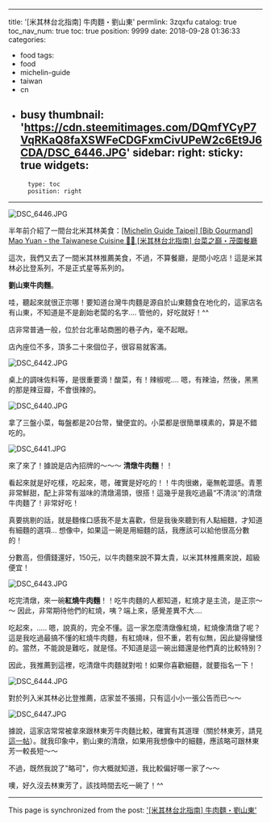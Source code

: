 
---
title: '[米其林台北指南] 牛肉麵・劉山東'
permlink: 3zqxfu
catalog: true
toc_nav_num: true
toc: true
position: 9999
date: 2018-09-28 01:36:33
categories:
- food
tags:
- food
- michelin-guide
- taiwan
- cn
- busy
thumbnail: 'https://cdn.steemitimages.com/DQmfYCyP7VqRKaQ8faXSWFeCDGFxmCivUPeW2c6Et9J6CDA/DSC_6446.JPG'
sidebar:
    right:
        sticky: true
widgets:
    -
        type: toc
        position: right
---


![DSC_6446.JPG](https://cdn.steemitimages.com/DQmfYCyP7VqRKaQ8faXSWFeCDGFxmCivUPeW2c6Et9J6CDA/DSC_6446.JPG)

半年前介紹了一間台北米其林美食：[[Michelin Guide Taipei] [Bib Gourmand] Mao Yuan - the Taiwanese Cuisine 🍴🍷 [米其林台北指南] 台菜之巔・茂園餐廳](https://steemit.com/cuisine/@deanliu/michelin-guide-taipei-bib-gourmand-mao-yuan-the-taiwanese-cuisine)

這次，我們又去了一間米其林推薦美食，不過，不算餐廳，是間小吃店！這是米其林必比登系列，不是正式星等系列的。

**劉山東牛肉麵**。

哇，聽起來就很正宗哪！要知道台灣牛肉麵是源自於山東麵食在地化的，這家店名有山東，不知道是不是創始老闆的名字.... 管他的，好吃就好！^^

店非常普通一般，位於台北車站商圈的巷子內，毫不起眼。

店內座位不多，頂多二十來個位子，很容易就客滿。

![DSC_6442.JPG](https://cdn.steemitimages.com/DQmeSY5y3quA7hKUtK8grqYBSrMEM4XTnudRmkU7VjYZCtE/DSC_6442.JPG)

桌上的調味佐料等，是很重要滴！酸菜，有！辣椒呢.... 嗯，有辣油，然後，黑黑的那是辣豆瓣，不會很辣的。

![DSC_6440.JPG](https://cdn.steemitimages.com/DQmb19ndS25H2PdWWGTRNFtjraFu6PaMVUgMe9CQ5vBhTRg/DSC_6440.JPG)

拿了三盤小菜，每盤都是20台幣，蠻便宜的。小菜都是很簡單樸素的，算是不錯吃的。

![DSC_6441.JPG](https://cdn.steemitimages.com/DQmXkXDUtPGBv2sJxM9CNjS6MEtR2HjNkE8XhuZfYpT4Dea/DSC_6441.JPG)

來了來了！據說是店內招牌的～～～  **清燉牛肉麵**！！

看起來就是好吃樣，吃起來，嗯，確實是好吃的！！牛肉很嫩，毫無乾澀感。青蔥非常鮮甜，配上非常有滋味的清燉湯頭，很搭！這幾乎是我吃過最“不清淡“的清燉牛肉麵了！非常好吃！

真要挑剔的話，就是麵條口感我不是太喜歡，但是我後來聽到有人點細麵，才知道有細麵的選項... 想像中，如果這一碗是用細麵的話，我應該可以給他很高分數的！

分數高，但價錢還好，150元，以牛肉麵來說不算太貴，以米其林推薦來說，超級便宜！

![DSC_6443.JPG](https://cdn.steemitimages.com/DQmaurvMWBtp4CcGCn4MHR5aMYGnm3xczjVjyptzGbyXXEn/DSC_6443.JPG)

吃完清燉，來一碗**紅燒牛肉麵**！！吃牛肉麵的人都知道，紅燒才是主流，是正宗～～ 因此，非常期待他們的紅燒，咦？端上來，感覺差異不大....

吃起來，..... 嗯，說真的，完全不懂。這一家怎麼清燉像紅燒，紅燒像清燉了呢？這是我吃過最搞不懂的紅燒牛肉麵，有紅燒味，但不重，若有似無，因此變得蠻怪的。當然，不能說是難吃，就是怪。不知道是這一碗出錯還是他們真的比較特別？

因此，我推薦到這裡，吃清燉牛肉麵就對啦！如果你喜歡細麵，就要指名一下！

![DSC_6444.JPG](https://cdn.steemitimages.com/DQmVWLkhrrmkRnJenPtSKWiv3coo3WRKUaJhhqiQbQv8XHW/DSC_6444.JPG)

對於列入米其林必比登推薦，店家並不張揚，只有這小小一張公告而已～～

![DSC_6447.JPG](https://cdn.steemitimages.com/DQmXWwf3aFWecM8Qe7jGkaGcy6q7E2GzZHXzpSFu4DM6EFB/DSC_6447.JPG)

據說，這家店常常被拿來跟林東芳牛肉麵比較，確實有其道理（關於林東芳，請見[這一帖](https://steemit.com/food/@deanliu/fight-of-the-culinary-masters-the-beef-noodles-clash-v)）。就我印象中，劉山東的清燉，如果用我想像中的細麵，應該略可跟林東芳一較長短～～

不過，既然我說了"略可"，你大概就知道，我比較偏好哪一家了～～

噢，好久沒去林東芳了，該找時間去吃一碗了！^^

- - -

This page is synchronized from the post: ['[米其林台北指南] 牛肉麵・劉山東'](https://steemit.com/@deanliu/3zqxfu)
